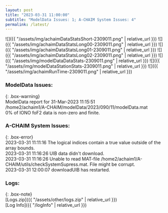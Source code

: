 ```yaml
---
layout: post
title: "2023-03-31 11:00:00"
subtitle: "ModelData Issues: 1; A-CHAIM System Issues: 4"
permalink: /latest/
---
```


![]({{ "/assets/img/achaimDataStatsShort-2309011.png" | relative_url }})
![]({{ "/assets/img/achaimDataStatsLong00-2309011.png" | relative_url }})
![]({{ "/assets/img/achaimDataStatsLong01-2309011.png" | relative_url }})
![]({{ "/assets/img/achaimDataStatsLong02-2309011.png" | relative_url }})
![]({{ "/assets/img/modelDataDataStats-2309011.png" | relative_url }})
![]({{ "/assets/img/modelDataStationStats-2309011.png" | relative_url }})
![]({{ "/assets/img/achaimRunTime-2309011.png" | relative_url }})


### ModelData Issues:  
  
{: .box-warning}  
 ModelData report for 31-Mar-2023 11:15:51   
 /home2/achaim1/A-CHAIM/modelData/2023/090/11/modelData.mat   
 0% of IONO foF2 data is non-zero and finite.   
  
### A-CHAIM System Issues:  
  
{: .box-error}  
2023-03-31 11:11:16 The logical indices contain a true value outside of the array bounds.  
2023-03-31 11:16:26 UIB data didn't download.  
2023-03-31 11:16:26 Unable to read MAT-file /home2/achaim1/A-CHAIM/utils/checkSystemSupress.mat. File might be corrupt.  
2023-03-31 12:00:07 downloadUIB has restarted.  

### Logs:  
  
{: .box-note}  
[Logs.zip]({{ "/assets/other/logs.zip" | relative_url }})  
[Log Info]({{ "/logInfo" | relative_url }})  

